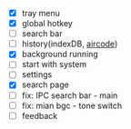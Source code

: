 - [X] tray menu
- [X] global hotkey
- [ ] search bar
- [ ] history(indexDB, [aircode](https://aircode.io/dashboard))
- [X] background running
- [ ] start with system
- [ ] settings
- [X] search page
- [ ] fix: IPC search bar - main
- [ ] fix: mian bgc - tone switch
- [ ] feedback
